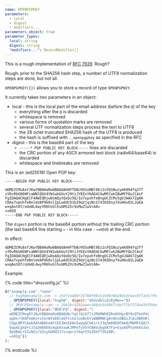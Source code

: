 ```yaml
---
name: OPENPGPKEY
parameters:
  - local
  - digest
  - modifiers...
parameters_object: true
parameter_types:
  local: string
  digest: string
  "modifiers...": RecordModifier[]
---
```



This is a rough implementation of [RFC 7929](https://www.rfc-editor.org/rfc/rfc7929). Rough?

Rough: prior to the SHA256 hash step, a number of UTF8 normalization steps
are done, but not all.

`OPENPGPKEY({})` allows you to store a record of type `OPENPGPKEY`.

It currently takes two parameters in an object:

 * local - this is the local part of the email address (before the `@`) of the key
	- everything after the `@` is discarded
	- whitespace is removed
	- various forms of quotation marks are removed
	- several UTF normalization steps process the text to UTF8
	- the 28 octet truncated SHA256 hash of the UTF8 is produced
	- the hash is suffixed with `._openpgpkey` as specified in the RFC
 * digest - this is the base64 part of the key
	- `-----* PGP PUBLIC KEY BLOCK-----` lines are discarded
	- the CRC portion of any ASCII armored text block (radix64/base64) is discarded
	- whitespace and linebreaks are removed

 
This is an (ed25519) Open PGP key:
```text
-----BEGIN PGP PUBLIC KEY BLOCK-----

mDMEZCMu8xYJKwYBBAHaRw8BAQdAH4FTbN/H5SoMBl9Ez2cFQ1NuzymK894fq2ff
sYDvRkG0EWFsaWNlQGV4YW1wbGUuY29tiJYEExYKAD4CGwMFCwkIBwMFFQoJCAsF
FgIDAQACHgECF4AWIQRjw8oAQytQxDz5Q/Io7xpohfeBngUCZCMv5gUJAAk7ZgAK
CRAo7xpohfeBnlmVAP9k0slIpLwddCD1bZ9qVjqzNcS743OIDny7XuH6x02L2wEA
wxqAotO7/oUm0L4wyYR6hvGlhuGMSZXc9xMwZ1wVcA8=
=vHSO
-----END PGP PUBLIC KEY BLOCK-----
```

The `digest` portion is the base64 portion without the trailing CRC portion
(the last base64 line starting `=` - in this case - `=vHSO`) at the end.

In effect:

```text
mDMEZCMu8xYJKwYBBAHaRw8BAQdAH4FTbN/H5SoMBl9Ez2cFQ1NuzymK894fq2ff
sYDvRkG0EWFsaWNlQGV4YW1wbGUuY29tiJYEExYKAD4CGwMFCwkIBwMFFQoJCAsF
FgIDAQACHgECF4AWIQRjw8oAQytQxDz5Q/Io7xpohfeBngUCZCMv5gUJAAk7ZgAK
CRAo7xpohfeBnlmVAP9k0slIpLwddCD1bZ9qVjqzNcS743OIDny7XuH6x02L2wEA
wxqAotO7/oUm0L4wyYR6hvGlhuGMSZXc9xMwZ1wVcA8=
```

Example:


{% code title="dnsconfig.js" %}
```javascript
D("example.com","none"
  // hugh@example.com -> c93f1e400f26708f98cb19d936620da35eec8f72e57f9eec01c1afd6._openpgpkey.example.com -> testing123 -> dGVzdGluZzEyMw==
  , OPENPGPKEY({local:"hugh@", digest:"dGVzdGluZzEyMw=="})
  // 麻衣子@example.com -> 2bb5bc4202aaecd48dcb54967c8e7f1b7574a436f04e0d15534b20e5._openpgpkey.example.com
  , OPENPGPKEY({local:"麻衣子@", digest:"\
  mDMEZCMxgRYJKwYBBAHaRw8BAQdA/fgtlQjGflt2MUMWhRZRnH5Hg+BY9sQTeePm\
  qqUs+lK0Fem6u+iho+WtkEBleGFtcGxlLmNvbYiWBBMWCgA+AhsDBQsJCAcDBRUK\
  CQgLBRYCAwEAAh4BAheAFiEEIWsEkWx5wygGCb61+tJ3q3m88E0FAmQjMbMFCQAJ\
  OqwACgkQ+tJ3q3m88E0z4gEAtowKJMPefyV5YCW8VubgXK7Fa+hjwXOPSsHnEnJw\
  9pUBAL+VZvNZv/VZvyGGMd31Yivqerzl6q+VIkZ6XffVb2AB\
  =sRIg"})
);
```
{% endcode %}
